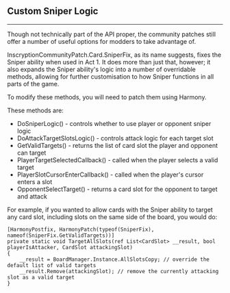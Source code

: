 ## Custom Sniper Logic
---
Though not technically part of the API proper, the community patches still offer a number of useful options for modders to take advantage of.

InscryptionCommunityPatch.Card.SniperFix, as its name suggests, fixes the Sniper ability when used in Act 1. It does more than just that, however; it also expands the Sniper ability's logic into a number of overridable methods, allowing for further customisation to how Sniper functions in all parts of the game.

To modify these methods, you will need to patch them using Harmony.

These methods are:
- DoSniperLogic() - controls whether to use player or opponent sniper logic
- DoAttackTargetSlotsLogic() - controls attack logic for each target slot
- GetValidTargets() - returns the list of card slot the player and opponent can target
- PlayerTargetSelectedCallback() - called when the player selects a valid target
- PlayerSlotCursorEnterCallback() - called when the player's cursor enters a slot
- OpponentSelectTarget() - returns a card slot for the opponent to target and attack

For example, if you wanted to allow cards with the Sniper ability to target any card slot, including slots on the same side of the board, you would do:
```
[HarmonyPostfix, HarmonyPatch(typeof(SniperFix), nameof(SniperFix.GetValidTargets))]
private static void TargetAllSlots(ref List<CardSlot> __result, bool playerIsAttacker, CardSlot attackingSlot)
{
    __result = BoardManager.Instance.AllSlotsCopy; // override the default list of valid targets
    __result.Remove(attackingSlot); // remove the currently attacking slot as a valid target
}
```